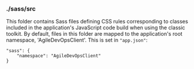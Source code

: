 ### ./sass/src

This folder contains Sass files defining CSS rules corresponding to classes
included in the application's JavaScript code build when using the classic toolkit.
By default, files in this folder are mapped to the application's root namespace, 'AgileDevOpsClient'.
This is set in `"app.json"`:

    "sass": {
        "namespace": "AgileDevOpsClient"
    }